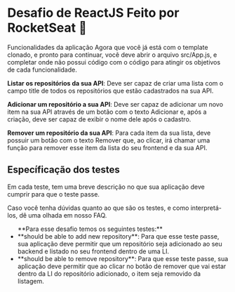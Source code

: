 <h1>Desafio de ReactJS Feito por RocketSeat 🚀</h1>

Funcionalidades da aplicação
Agora que você já está com o template clonado, e pronto para continuar, você deve abrir o arquivo src/App.js, e completar onde não possui código com o código para atingir os objetivos de cada funcionalidade.

**Listar os repositórios da sua API**: Deve ser capaz de criar uma lista com o campo title de todos os repositórios que estão cadastrados na sua API.

**Adicionar um repositório a sua API**: Deve ser capaz de adicionar um novo item na sua API através de um botão com o texto Adicionar e, após a criação, deve ser capaz de exibir o nome dele após o cadastro.

**Remover um repositório da sua API**: Para cada item da sua lista, deve possuir um botão com o texto Remover que, ao clicar, irá chamar uma função para remover esse item da lista do seu frontend e da sua API.

<h2>Específicação dos testes</h2>
Em cada teste, tem uma breve descrição no que sua aplicação deve cumprir para que o teste passe.

Caso você tenha dúvidas quanto ao que são os testes, e como interpretá-los, dê uma olhada em nosso FAQ.

<ul>
  **Para esse desafio temos os seguintes testes:**

<li>**should be able to add new repository**: Para que esse teste passe, sua aplicação deve permitir que um repositório seja adicionado ao seu backend e listado no seu frontend dentro de uma LI.</li>

<li>**should be able to remove repository**: Para que esse teste passe, sua aplicação deve permitir que ao clicar no botão de remover que vai estar dentro da LI do repositório adicionado, o item seja removido da listagem.</li>
</ul>
